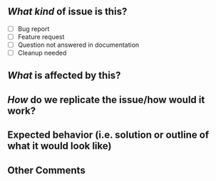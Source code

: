 ## *What kind* of issue is this?
* [ ] Bug report
* [ ] Feature request
* [ ] Question not answered in documentation
* [ ] Cleanup needed

<!-- Make sure you use appropriate labels for this; don't manually set labels that start with a numeral! -->


## *What* is affected by this?
<!-- Ex. simulator, workbench, performance, correctness, file(s) -->


## *How* do we replicate the issue/how would it work?
<!-- Please be specific as possible. Use dashes (-) or numbers (1.) to create a list of steps -->


## Expected behavior (i.e. solution or outline of what it would look like)
<!-- What should have happened/should happen? -->


## Other Comments
